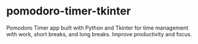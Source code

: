 # pomodoro-timer-tkinter
Pomodoro Timer app built with Python and Tkinter for time management with work, short breaks, and long breaks. Improve productivity and focus.

